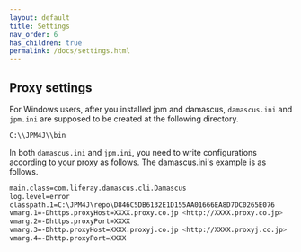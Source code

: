 ```yaml
---
layout: default
title: Settings
nav_order: 6
has_children: true
permalink: /docs/settings.html
---
```

## Proxy settings
For Windows users, after you installed jpm and damascus, ```damascus.ini``` and ```jpm.ini``` are supposed to be created at the following directory.
```bash
C:\\JPM4J\\bin
```

In both ```damascus.ini``` and ```jpm.ini```, you need to write configurations according to your proxy as follows. The damascus.ini's example is as follows.

```bash
main.class=com.liferay.damascus.cli.Damascus
log.level=error
classpath.1=C:\JPM4J\repo\D846C5DB6132E1D155AA01666EA8D7DC0265E076
vmarg.1=-Dhttps.proxyHost=XXXX.proxy.co.jp <http://XXXX.proxy.co.jp>
vmarg.2=-Dhttps.proxyPort=XXXX
vmarg.3=-Dhttp.proxyHost=XXXX.proxyj.co.jp <http://XXXX.proxyj.co.jp>
vmarg.4=-Dhttp.proxyPort=XXXX
```